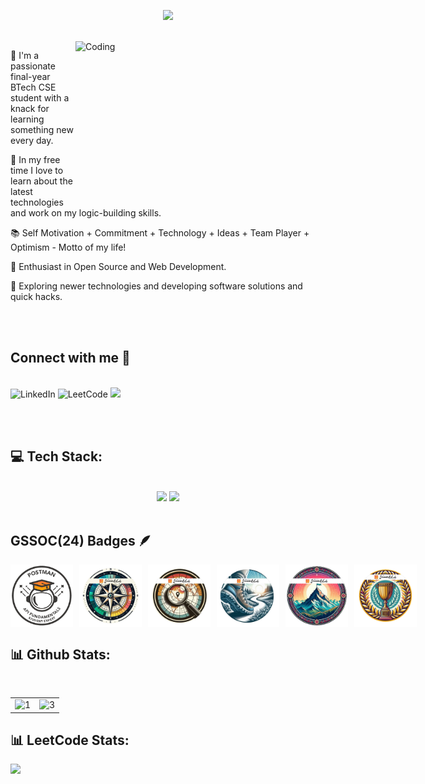 <p align="center">
  <a href="https://github.com/vanshikab52/readme-typing-svg">
    <img src="https://readme-typing-svg.demolab.com/?lines=Hi%20there,%20I'm%20Vanshika!;A%20Web%20Developer;Always%20learning%20new%20things&font=Fira%20Code&center=true&width=520&height=45&color=AC4FC6&vCenter=true&pause=1000&size=32" /></a>
</p>
<br>
<img align="right" alt="Coding" width="400" height="250" src="https://cdn.dribbble.com/users/1292677/screenshots/6139167/avento.gif">

<p>
🔭 I'm a passionate final-year BTech CSE student with a knack for learning something new every day.
</p><p>
📎 In my free time I love to learn about the latest technologies and work on my logic-building skills.
</p><p>
📚 Self Motivation + Commitment + Technology + Ideas + Team Player + Optimism - Motto of my life!
</p><p>
🌱 Enthusiast in Open Source and Web Development.</p>
<p>
🤔 Exploring newer technologies and developing software solutions and quick hacks.</p>
<br><br>

<h2 >Connect with me 🤝</h2>
<br/>
<a href="https://www.linkedin.com/in/vanshika-bisht-a875aa2b7/" target="_blank" style="text-decoration: none;">
  <img src="https://img.shields.io/badge/LinkedIn-%230077B5.svg?style=for-the-badge&logo=linkedin&logoColor=white" alt="LinkedIn">
</a>
<a href="https://leetcode.com/u/vanshikab25/" target="_blank" style="text-decoration: none;">
  <img src="https://img.shields.io/badge/LeetCode-%23FFA116.svg?style=for-the-badge&logo=leetcode&logoColor=white" alt="LeetCode">
</a>
<a href="mailto:vanshikabisht777@gmail.com">
  <img src="https://img.shields.io/badge/-Email-D14836?style=for-the-badge&logo=Gmail&logoColor=white"/>
</a>

 <br><br>
## 💻 Tech Stack:
<br/>
<div align="center">
    <img src="https://skillicons.dev/icons?i=react,bootstrap,html,css,vscode,github,figma,tailwind,git,nodejs" />
    <img src="https://skillicons.dev/icons?i=javascript,mongodb,cpp"/>

</div>
<br><be>
  
## GSSOC(24) Badges 🪶
<div style='display:flex; align-items:center; gap: 10px;' align='center'>
<img src="https://raw.githubusercontent.com/girlscript/gssoc-website-new/main/public/badges/postman.png" width="100px" height="100px" />
  <img src="https://github.com/girlscript/gssoc-website-new/blob/main/public/badges/1.png" width="100px" height="100px" />
  <img src="https://github.com/girlscript/gssoc-website-new/blob/main/public/badges/2.png" width="100px" height="100px" />
  <img src="https://github.com/girlscript/gssoc-website-new/blob/main/public/badges/3.png" width="100px" height="100px" />
  <img src="https://github.com/girlscript/gssoc-website-new/blob/main/public/badges/4.png" width="100px" height="100px" />
  <img src="https://github.com/girlscript/gssoc-website-new/blob/main/public/badges/5.png" width="100px" height="100px" />
</div>


## 📊 Github Stats:
<br/>
<table align="center">
  <tr align="center">
    <td align="center"><img src="https://github-readme-stats-ouuan.vercel.app/api?username=vanshikab52&theme=radical&include_all_commits=true&count_private=true&show_icons=true&hide_border=true"  display=block width=90% height=auto  alt="1" > </td>
   
   <td align="center"><img src="https://github-readme-streak-stats.herokuapp.com/?user=vanshikab52&theme=tokyonight&hide_border=true"  display=block width=90% height=auto alt="3" ></td>
   </tr>
   </table>
   
## 📊 LeetCode Stats:
   ![](https://leetcard.jacoblin.cool/vanshikab25?ext=heatmap)
   



